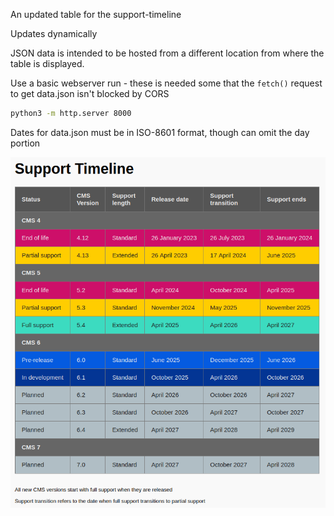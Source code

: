 An updated table for the support-timeline

Updates dynamically

JSON data is intended to be hosted from a different location from where the table is displayed.

Use a basic webserver run - these is needed some that the `fetch()` request to get data.json isn't blocked by CORS

```bash
python3 -m http.server 8000
```

Dates for data.json must be in ISO-8601 format, though can omit the day portion

![Screenshot](screenshot.png)
